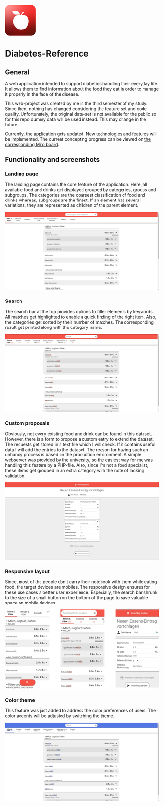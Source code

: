 <img src="src/favicon.png" width="100" height="100"/>

# Diabetes-Reference
## General
A web application intended to support diabetics handling their everyday life. It allows them to find information about the food they eat in order to manage it properly in the face of the disease. 

This web-project was created by me in the third semester of my study. Since then, nothing has changed considering the feature set and code quality. Unfortunately, the original data-set is not available for the public so for this repo dummy data will be used instead. This may change in the future.

Currently, the application gets updated. New technologies and features will be implemented. The current concepting progress can be viewed on [the corresponding Miro board](https://miro.com/app/board/o9J_ljjXDGI=/?invite_link_id=727903907767).

## Functionality and screenshots
### Landing page
The landing page contains the core feature of the application. Here, all available food and drinks get displayed grouped by categories, groups and subgroups. The categories are the coarsest classification of food and drinks whereas, subgroups are the finest. If an element has several variations, they are represented as children of the parent element. 

<img src="imgs/index.jpg"/>

### Search

The search bar at the top provides options to filter elements by keywords. All matches get highlighted to enable a quick finding of the right item. Also, the categories get sorted by their number of matches. The corresponding result get printed along with the category name. 

<img src="imgs/search.jpg"/>

### Custom proposals

Obviously, not every existing food and drink can be found in this dataset. However, there is a form to propose a custom entry to extend the dataset. The requests get stored in a text file which I will check. If it contains useful data I will add the entries to the dataset. The reason for having such an unhandy process is based on the production environment. A simple webserver was provided by the university, so the easiest way for me was handling this feature by a PHP-file. Also, since I’m not a food specialist, these items get grouped in an extra category with the note of lacking validation.

<img src="imgs/proposal.jpg"/>

### Responsive layout

Since, most of the people don’t carry their notebook with them while eating food, the target devices are mobiles. The responsive design ensures for these use cases a better user experience. Especially, the search bar shrunk to the size of a small button on the bottom of the page to save valuable space on mobile devices. 

<img src="imgs/responsive.png"/>

### Color theme

This feature was just added to address the color preferences of users. The color accents will be adjusted by switching the theme.

<img src="imgs/color-themes.jpg"/>